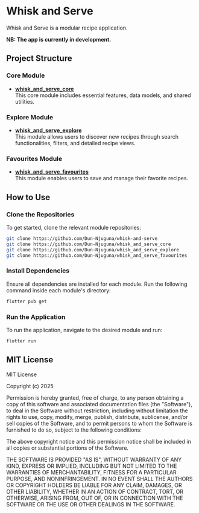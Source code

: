 # Whisk and Serve

Whisk and Serve is a modular recipe application.

**NB: The app is currently in development.**

## Project Structure

### Core Module
- **[whisk_and_serve_core](https://github.com/Dun-Njuguna/whisk_and_serve_core)**  
  This core module includes essential features, data models, and shared utilities.

### Explore Module
- **[whisk_and_serve_explore](https://github.com/Dun-Njuguna/whisk_and_serve_explore)**  
  This module allows users to discover new recipes through search functionalities, filters, and detailed recipe views.

### Favourites Module
- **[whisk_and_serve_favourites](https://github.com/Dun-Njuguna/whisk_and_serve_favourites)**  
  This module enables users to save and manage their favorite recipes.

## How to Use

### Clone the Repositories
To get started, clone the relevant module repositories:

```bash
git clone https://github.com/Dun-Njuguna/whisk-and-serve
git clone https://github.com/Dun-Njuguna/whisk_and_serve_core
git clone https://github.com/Dun-Njuguna/whisk_and_serve_explore
git clone https://github.com/Dun-Njuguna/whisk_and_serve_favourites
```

### Install Dependencies
Ensure all dependencies are installed for each module. Run the following command inside each module's directory:

```bash
flutter pub get
```

### Run the Application
To run the application, navigate to the desired module and run:

```bash
flutter run
```

## MIT License

MIT License

Copyright (c) 2025

Permission is hereby granted, free of charge, to any person obtaining a copy
of this software and associated documentation files (the "Software"), to deal
in the Software without restriction, including without limitation the rights
to use, copy, modify, merge, publish, distribute, sublicense, and/or sell
copies of the Software, and to permit persons to whom the Software is
furnished to do so, subject to the following conditions:

The above copyright notice and this permission notice shall be included in all
copies or substantial portions of the Software.

THE SOFTWARE IS PROVIDED "AS IS", WITHOUT WARRANTY OF ANY KIND, EXPRESS OR
IMPLIED, INCLUDING BUT NOT LIMITED TO THE WARRANTIES OF MERCHANTABILITY,
FITNESS FOR A PARTICULAR PURPOSE, AND NONINFRINGEMENT. IN NO EVENT SHALL THE
AUTHORS OR COPYRIGHT HOLDERS BE LIABLE FOR ANY CLAIM, DAMAGES, OR OTHER
LIABILITY, WHETHER IN AN ACTION OF CONTRACT, TORT, OR OTHERWISE, ARISING FROM,
OUT OF, OR IN CONNECTION WITH THE SOFTWARE OR THE USE OR OTHER DEALINGS IN THE
SOFTWARE.
```